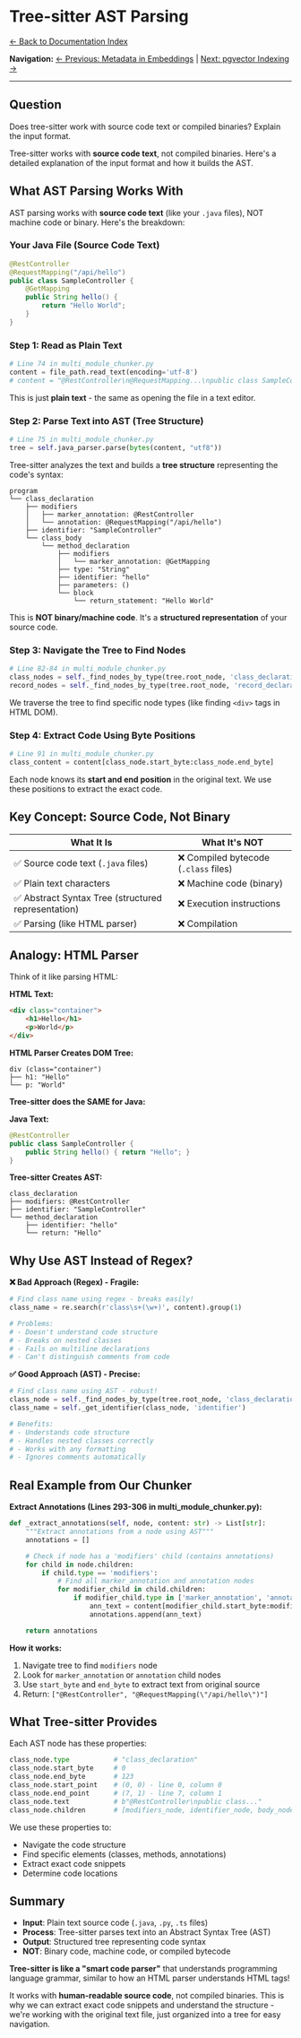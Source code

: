 # Tree-sitter AST Parsing

[← Back to Documentation Index](../README.md)

**Navigation:** [← Previous: Metadata in Embeddings](./04_metadata_in_embeddings.md) | [Next: pgvector Indexing →](./06_pgvector_indexing.md)

---

## Question

Does tree-sitter work with source code text or compiled binaries? Explain the input format.

Tree-sitter works with **source code text**, not compiled binaries. Here's a detailed explanation of the input format and how it builds the AST.

  ## What AST Parsing Works With

  AST parsing works with **source code text** (like your `.java` files), NOT machine code or binary. Here's the breakdown:

  ### Your Java File (Source Code Text)

  ```java
  @RestController
  @RequestMapping("/api/hello")
  public class SampleController {
      @GetMapping
      public String hello() {
          return "Hello World";
      }
  }
  ```

  ### Step 1: Read as Plain Text

  ```python
  # Line 74 in multi_module_chunker.py
  content = file_path.read_text(encoding='utf-8')
  # content = "@RestController\n@RequestMapping...\npublic class SampleController..."
  ```

  This is just **plain text** - the same as opening the file in a text editor.

  ### Step 2: Parse Text into AST (Tree Structure)

  ```python
  # Line 75 in multi_module_chunker.py
  tree = self.java_parser.parse(bytes(content, "utf8"))
  ```

  Tree-sitter analyzes the text and builds a **tree structure** representing the code's syntax:

  ```
  program
  └── class_declaration
      ├── modifiers
      │   ├── marker_annotation: @RestController
      │   └── annotation: @RequestMapping("/api/hello")
      ├── identifier: "SampleController"
      └── class_body
          └── method_declaration
              ├── modifiers
              │   └── marker_annotation: @GetMapping
              ├── type: "String"
              ├── identifier: "hello"
              ├── parameters: ()
              └── block
                  └── return_statement: "Hello World"
  ```

  This is **NOT binary/machine code**. It's a **structured representation** of your source code.

  ### Step 3: Navigate the Tree to Find Nodes

  ```python
  # Line 82-84 in multi_module_chunker.py
  class_nodes = self._find_nodes_by_type(tree.root_node, 'class_declaration')
  record_nodes = self._find_nodes_by_type(tree.root_node, 'record_declaration')
  ```

  We traverse the tree to find specific node types (like finding `<div>` tags in HTML DOM).

  ### Step 4: Extract Code Using Byte Positions

  ```python
  # Line 91 in multi_module_chunker.py
  class_content = content[class_node.start_byte:class_node.end_byte]
  ```

  Each node knows its **start and end position** in the original text. We use these positions to extract the exact code.

  ## Key Concept: Source Code, Not Binary

  | **What It Is** | **What It's NOT** |
  |----------------|-------------------|
  | ✅ Source code text (`.java` files) | ❌ Compiled bytecode (`.class` files) |
  | ✅ Plain text characters | ❌ Machine code (binary) |
  | ✅ Abstract Syntax Tree (structured representation) | ❌ Execution instructions |
  | ✅ Parsing (like HTML parser) | ❌ Compilation |

  ## Analogy: HTML Parser

  Think of it like parsing HTML:

  **HTML Text:**
  ```html
  <div class="container">
      <h1>Hello</h1>
      <p>World</p>
  </div>
  ```

  **HTML Parser Creates DOM Tree:**
  ```
  div (class="container")
  ├── h1: "Hello"
  └── p: "World"
  ```

  **Tree-sitter does the SAME for Java:**

  **Java Text:**
  ```java
  @RestController
  public class SampleController {
      public String hello() { return "Hello"; }
  }
  ```

  **Tree-sitter Creates AST:**
  ```
  class_declaration
  ├── modifiers: @RestController
  ├── identifier: "SampleController"
  └── method_declaration
      ├── identifier: "hello"
      └── return: "Hello"
  ```

  ## Why Use AST Instead of Regex?

  **❌ Bad Approach (Regex) - Fragile:**
  ```python
  # Find class name using regex - breaks easily!
  class_name = re.search(r'class\s+(\w+)', content).group(1)

  # Problems:
  # - Doesn't understand code structure
  # - Breaks on nested classes
  # - Fails on multiline declarations
  # - Can't distinguish comments from code
  ```

  **✅ Good Approach (AST) - Precise:**
  ```python
  # Find class name using AST - robust!
  class_node = self._find_nodes_by_type(tree.root_node, 'class_declaration')
  class_name = self._get_identifier(class_node, 'identifier')

  # Benefits:
  # - Understands code structure
  # - Handles nested classes correctly
  # - Works with any formatting
  # - Ignores comments automatically
  ```

  ## Real Example from Our Chunker

  **Extract Annotations (Lines 293-306 in multi_module_chunker.py):**

  ```python
  def _extract_annotations(self, node, content: str) -> List[str]:
      """Extract annotations from a node using AST"""
      annotations = []

      # Check if node has a 'modifiers' child (contains annotations)
      for child in node.children:
          if child.type == 'modifiers':
              # Find all marker_annotation and annotation nodes
              for modifier_child in child.children:
                  if modifier_child.type in ['marker_annotation', 'annotation']:
                      ann_text = content[modifier_child.start_byte:modifier_child.end_byte]
                      annotations.append(ann_text)

      return annotations
  ```

  **How it works:**
  1. Navigate tree to find `modifiers` node
  2. Look for `marker_annotation` or `annotation` child nodes
  3. Use `start_byte` and `end_byte` to extract text from original source
  4. Return: `["@RestController", "@RequestMapping(\"/api/hello\")"]`

  ## What Tree-sitter Provides

  Each AST node has these properties:

  ```python
  class_node.type           # "class_declaration"
  class_node.start_byte     # 0
  class_node.end_byte       # 123
  class_node.start_point    # (0, 0) - line 0, column 0
  class_node.end_point      # (7, 1) - line 7, column 1
  class_node.text           # b"@RestController\npublic class..."
  class_node.children       # [modifiers_node, identifier_node, body_node]
  ```

  We use these properties to:
  - Navigate the code structure
  - Find specific elements (classes, methods, annotations)
  - Extract exact code snippets
  - Determine code locations

  ## Summary

  - **Input**: Plain text source code (`.java`, `.py`, `.ts` files)
  - **Process**: Tree-sitter parses text into an Abstract Syntax Tree (AST)
  - **Output**: Structured tree representing code syntax
  - **NOT**: Binary code, machine code, or compiled bytecode

  **Tree-sitter is like a "smart code parser"** that understands programming language grammar, similar to how an HTML parser understands HTML tags!

  It works with **human-readable source code**, not compiled binaries. This is why we can extract exact code snippets and understand the structure - we're working with the original text file, just organized into a tree for easy navigation.


